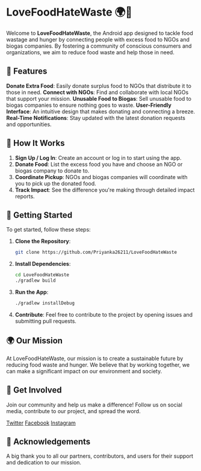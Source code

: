 # **LoveFoodHateWaste** 🌍🍲

Welcome to **LoveFoodHateWaste**, the Android app designed to tackle food wastage and hunger by connecting people with excess food to NGOs and biogas companies. By fostering a community of conscious consumers and organizations, we aim to reduce food waste and help those in need.

## 🌟 Features

**Donate Extra Food**: Easily donate surplus food to NGOs that distribute it to those in need.
**Connect with NGOs**: Find and collaborate with local NGOs that support your mission.
**Unusable Food to Biogas**: Sell unusable food to biogas companies to ensure nothing goes to waste.
**User-Friendly Interface**: An intuitive design that makes donating and connecting a breeze.
**Real-Time Notifications**: Stay updated with the latest donation requests and opportunities.

## 📲 How It Works

1. **Sign Up / Log In**: Create an account or log in to start using the app.
2. **Donate Food**: List the excess food you have and choose an NGO or biogas company to donate to.
3. **Coordinate Pickup**: NGOs and biogas companies will coordinate with you to pick up the donated food.
4. **Track Impact**: See the difference you're making through detailed impact reports.

## 🚀 Getting Started

To get started, follow these steps:

1. **Clone the Repository**: 
   ```bash
   git clone https://github.com/Priyanka26211/LoveFoodHateWaste
   ```

2. **Install Dependencies**: 
   ```bash
   cd LoveFoodHateWaste
   ./gradlew build
   ```

3. **Run the App**: 
   ```bash
   ./gradlew installDebug
   ```

4. **Contribute**: Feel free to contribute to the project by opening issues and submitting pull requests.

## 🌍 Our Mission

At LoveFoodHateWaste, our mission is to create a sustainable future by reducing food waste and hunger. We believe that by working together, we can make a significant impact on our environment and society.

## 📣 Get Involved

Join our community and help us make a difference! Follow us on social media, contribute to our project, and spread the word.

[Twitter](https://twitter.com/LoveFoodHateWaste)
[Facebook](https://facebook.com/LoveFoodHateWaste)
[Instagram](https://instagram.com/LoveFoodHateWaste)

## 🙌 Acknowledgements

A big thank you to all our partners, contributors, and users for their support and dedication to our mission.
